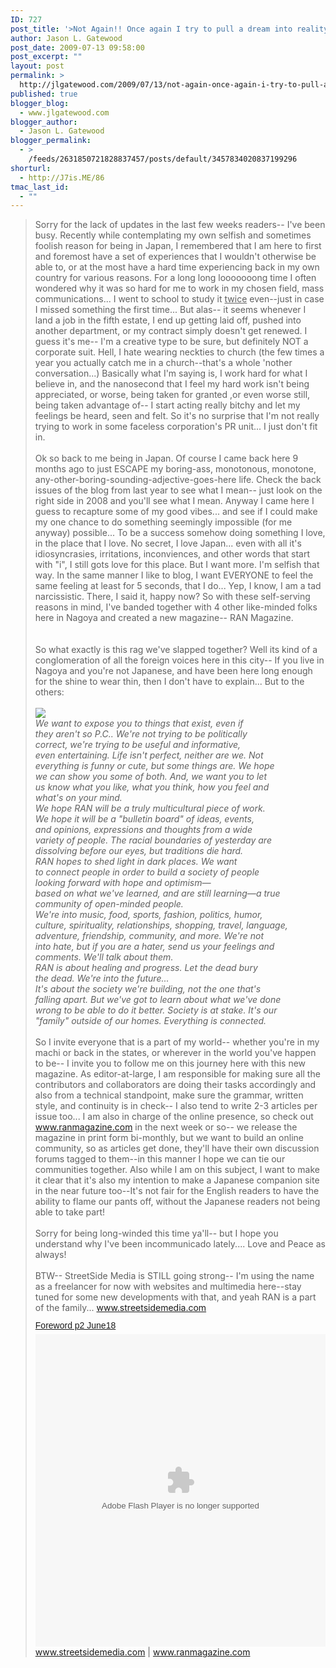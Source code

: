 ```yaml
---
ID: 727
post_title: '>Not Again!! Once again I try to pull a dream into reality&#8230;'
author: Jason L. Gatewood
post_date: 2009-07-13 09:58:00
post_excerpt: ""
layout: post
permalink: >
  http://jlgatewood.com/2009/07/13/not-again-once-again-i-try-to-pull-a-dream-into-reality/
published: true
blogger_blog:
  - www.jlgatewood.com
blogger_author:
  - Jason L. Gatewood
blogger_permalink:
  - >
    /feeds/2631850721828837457/posts/default/3457834020837199296
shorturl:
  - http://J7is.ME/86
tmac_last_id:
  - ""
---
```

>Sorry for the lack of updates in the last few weeks readers-- I've been busy.  Recently while contemplating my own selfish and sometimes foolish reason for being in Japan, I remembered that I am here to first and foremost have a set of experiences that I wouldn't otherwise be able to, or at the most have a hard time experiencing back in my own country for various reasons.  For a long long looooooong time I often wondered why it was so hard for me to work in my chosen field, mass communications...  I went to school to study it <u>twice</u> even--just in case I missed something the first time...  But alas-- it seems whenever I land a job in the fifth estate, I end up getting laid off, pushed into another department, or my contract simply doesn't get renewed.  I guess it's me-- I'm a creative type to be sure, but definitely NOT a corporate suit. Hell, I hate wearing neckties to church (the few times a year you actually catch me in a church--that's a whole 'nother conversation...)  Basically what I'm saying is, I work hard for what I believe in, and the nanosecond that I feel my hard work isn't being appreciated, or worse, being taken for granted ,or even worse still, being taken advantage of--  I start acting really bitchy and let my feelings be heard, seen and felt.   So it's no surprise that I'm not really trying to work in some faceless corporation's PR unit...  I just don't fit in.<br /><br />Ok so back to me being in Japan. Of course I came back here 9 months ago to just ESCAPE my boring-ass, monotonous, monotone, any-other-boring-sounding-adjective-goes-here life.  Check the back issues of the blog from last year to see what I mean-- just look on the right side in 2008 and you'll see what I mean.  Anyway I came here I guess to recapture some of my good vibes...  and see if I could make my one chance to do something seemingly impossible (for me anyway) possible...  To be a success somehow doing something I love, in the place that I love.  No secret, I love Japan... even with all it's idiosyncrasies, irritations, inconviences, and other words that start with "i", I still gots love for this place.  But I want more.  I'm selfish that way.  In the same manner I like to blog, I want EVERYONE to feel the same feeling at least for 5 seconds, that I do...  Yep, I know, I am a tad narcissistic.  There, I said it, happy now?   So with these self-serving reasons in mind, I've banded together with 4 other like-minded folks here in Nagoya and created a new magazine-- RAN Magazine.<br /><br /><br />So what exactly is this rag we've slapped together?  Well its kind of a conglomeration of all the foreign voices here in this city--  If you live in Nagoya and you're not Japanese, and have been here long enough for the shine to wear thin, then I don't have to explain...  But to the others:<br /><br /><img src="http://www.jlgatewood.com/wp-content/uploads/2012/01/nameran%20logo.gif" /><br /><i>We want to expose you to things that exist, even if<br />they aren't so P.C.. We're not trying to be politically<br />correct, we're trying to be useful and informative,<br />even entertaining. Life isn't perfect, neither are we. Not<br />everything is funny or cute, but some things are. We hope<br />we can show you some of both. And, we want you to let<br />us know what you like, what you think, how you feel and<br />what's on your mind.<br />We hope RAN will be a truly multicultural piece of work.<br />We hope it will be a "bulletin board" of ideas, events,<br />and opinions, expressions and thoughts from a wide<br />variety of people. The racial boundaries of yesterday are<br />dissolving before our eyes, but traditions die hard.<br />RAN hopes to shed light in dark places. We want<br />to connect people in order to build a society of people<br />looking forward with hope and optimism—<br />based on what we've learned, and are still learning—a true<br />community of open-minded people.<br />We're into music, food, sports, fashion, politics, humor,<br />culture, spirituality, relationships, shopping, travel, language,<br />adventure, friendship, community, and more. We're not<br />into hate, but if you are a hater, send us your feelings and<br />comments. We'll talk about them.<br />RAN is about healing and progress. Let the dead bury<br />the dead. We're into the future...<br />It's about the society we're building, not the one that's<br />falling apart. But we've got to learn about what we've done<br />wrong to be able to do it better. Society is at stake. It's our<br />"family" outside of our homes. Everything is connected.</i><br /><br />So I invite everyone that is a part of my world-- whether you're in my machi or back in the states, or wherever in the world you've happen to be-- I invite you to follow me on this journey here with this new magazine.  As editor-at-large, I am responsible for making sure all the contributors and collaborators are doing their tasks accordingly and also from a technical standpoint, make sure the grammar, written style, and continuity is in check--  I also tend to write 2-3 articles per issue too...  I am also in charge of the online presence, so check out <a href="http://www.ranmagazine.com/">www.ranmagazine.com</a> in the next week or so-- we release the magazine in print form bi-monthly, but we want to build an online community, so as articles get done, they'll have their own discussion forums tagged to them--in this manner I hope we can tie our communities together.  Also while I am on this subject, I want to make it clear that it's also my intention to make a Japanese companion site in the near future too--It's not fair for the English readers to have the ability to flame our pants off, without the Japanese readers not being able to take part!<br /><br />Sorry for being long-winded this time ya'll-- but I hope you understand why I've been incommunicado lately....  Love and Peace as always!<br /><img src="file:/C%3A/Users/J7/AppData/Local/Temp/moz-screenshot.png" alt="" /><img src="file:/C%3A/Users/J7/AppData/Local/Temp/moz-screenshot-1.png" alt="" /><br /><br />BTW-- StreetSide Media is STILL going strong-- I'm using the name as a freelancer for now with websites and multimedia here--stay tuned for some new developments with that, and yeah RAN is a part of the family...  <a href="http://www.streetsidemedia.com/">www.streetsidemedia.com</a><br /><a title="View Foreword p2 June18 on Scribd" href="http://www.scribd.com/doc/17300835/Foreword-p2-June18" style="margin: 12px auto 6px; font-family: Helvetica,Arial,Sans-serif; font-style: normal; font-variant: normal; font-weight: normal; font-size: 14px; line-height: normal; font-size-adjust: none; font-stretch: normal; display: block; text-decoration: underline;">Foreword p2 June18</a> <object codebase="http://download.macromedia.com/pub/shockwave/cabs/flash/swflash.cab#version=9,0,0,0" id="doc_126763559499492" name="doc_126763559499492" class width="100%" align="middle" height="500">  <param name="movie" value="http://d.scribd.com/ScribdViewer.swf?document_id=17300835&access_key=key-1kho0sm8gcqw2ex5rbf1&page=1&version=1&viewMode=">   </param><param name="quality" value="high">   </param><param name="play" value="true">  </param><param name="loop" value="true">   </param><param name="scale" value="showall">  </param><param name="wmode" value="opaque">   </param><param name="devicefont" value="false">  </param><param name="bgcolor" value="#ffffff">   </param><param name="menu" value="true">  </param><param name="allowFullScreen" value="true">   </param><param name="allowScriptAccess" value="always">   </param><param name="salign" value="">        <embed src="http://d.scribd.com/ScribdViewer.swf?document_id=17300835&access_key=key-1kho0sm8gcqw2ex5rbf1&page=1&version=1&viewMode=" quality="high" pluginspage="http://www.macromedia.com/go/getflashplayer" play="true" loop="true" scale="showall" wmode="opaque" devicefont="false" bgcolor="#ffffff" name="doc_126763559499492_object" menu="true" allowfullscreen="true" allowscriptaccess="always" salign="" type="application/x-shockwave-flash" width="100%" align="middle" height="500"></embed> </param></object> <br /><a href="http://www.streetsidemedia.com/">www.streetsidemedia.com</a> | <a href="http://www.ranmagazine.com/">www.ranmagazine.com</a>